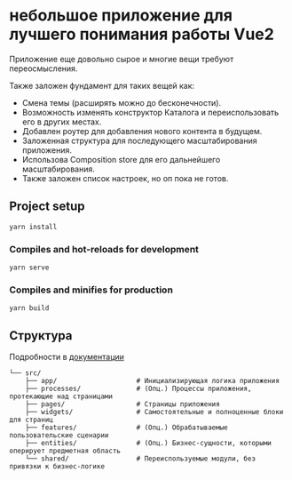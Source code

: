 


# небольшое приложение для лучшего понимания работы Vue2

Приложение еще довольно сырое и многие вещи требуют переосмысления.

Также заложен фундамент для таких вещей как:

* Смена темы (расширять можно до бесконечности).
* Возможность изменять конструктор Каталога и переиспользовать его в других местах.
* Добавлен роутер для добавления нового контента в будущем.
* Заложенная структура для последующего масштабирования приложения.
* Использова Composition store для его дальнейшего масштабирования.
* Также заложен список настроек, но оп пока не готов.

## Project setup
```
yarn install
```

### Compiles and hot-reloads for development
```
yarn serve
```

### Compiles and minifies for production
```
yarn build
```

## Структура

Подробности в [документации](https://feature-sliced.design/ru/docs/reference/units)

```
└── src/
    ├── app/                    # Инициализирующая логика приложения
    ├── processes/              # (Опц.) Процессы приложения, протекающие над страницами
    ├── pages/                  # Страницы приложения
    ├── widgets/                # Самостоятельные и полноценные блоки для страниц
    ├── features/               # (Опц.) Обрабатываемые пользовательские сценарии
    ├── entities/               # (Опц.) Бизнес-сущности, которыми оперирует предметная область
    └── shared/                 # Переиспользуемые модули, без привязки к бизнес-логике
```
